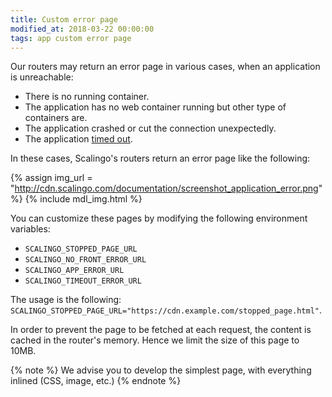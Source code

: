 ```yaml
---
title: Custom error page
modified_at: 2018-03-22 00:00:00
tags: app custom error page
---
```


Our routers may return an error page in various cases, when an application is unreachable:

- There is no running container.
- The application has no web container running but other type of containers are.
- The application crashed or cut the connection unexpectedly.
- The application <a href="{% post_url platform/internals/2000-01-01-routing %}#timeouts">timed out</a>.

In these cases, Scalingo's routers return an error page like the following:

{% assign img_url = "http://cdn.scalingo.com/documentation/screenshot_application_error.png" %}
{% include mdl_img.html %}

You can customize these pages by modifying the following environment variables:

- `SCALINGO_STOPPED_PAGE_URL`
- `SCALINGO_NO_FRONT_ERROR_URL`
- `SCALINGO_APP_ERROR_URL`
- `SCALINGO_TIMEOUT_ERROR_URL`

The usage is the following:
`SCALINGO_STOPPED_PAGE_URL="https://cdn.example.com/stopped_page.html"`.

In order to prevent the page to be fetched at each request, the content is
cached in the router's memory. Hence we limit the size of this page to 10MB.

{% note %}
We advise you to develop the simplest page, with everything inlined (CSS, image, etc.)
{% endnote %}
